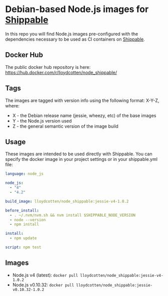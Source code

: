 # Debian-based Node.js images for [Shippable](https://shippable.com/)
In this repo you will find Node.js images pre-configured with the dependencies necessary to be used as CI containers on [Shippable](https://shippable.com/).

## Docker Hub
The public docker hub repository is here: https://hub.docker.com/r/lloydcotten/node_shippable/

## Tags
The images are tagged with version info using the following format: X-Y-Z, where:

* X - the Debian release name (jessie, wheezy, etc) of the base images
* Y - the Node.js version used
* Z - the general semantic version of the image build

## Usage
These images are intended to be used directly with Shippable.  You can specify the docker image in your project settings or in your shippable.yml file:

```yaml
language: node_js

node_js:
  - "4"
  - "4.2"

build_image: lloydcotten/node_shippable:jessie-v4-1.0.2

before_install:
  - . ~/.nvm/nvm.sh && nvm install $SHIPPABLE_NODE_VERSION
  - node --version
  - npm install

install:
  - npm update

script: npm test
```

## Images

* Node.js v4 (latest): `docker pull lloydcotten/node_shippable:jessie-v4-1.0.2`
* Node.js v0.10.32: `docker pull lloydcotten/node_shippable:jessie-v0.10.32-1.0.2`
